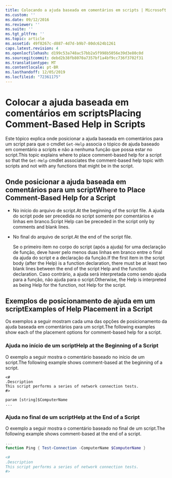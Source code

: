 ```yaml
---
title: Colocando a ajuda baseada em comentários em scripts | Microsoft Docs
ms.custom: ''
ms.date: 09/12/2016
ms.reviewer: ''
ms.suite: ''
ms.tgt_pltfrm: ''
ms.topic: article
ms.assetid: 49f8267c-d887-4d7d-b9b7-80dc624b1261
caps.latest.revision: 4
ms.openlocfilehash: d199c53a748ac57bb2a5f998b5056e39d3e80c0d
ms.sourcegitcommit: debd2b38fb8070a7357bf1a4bf9cc736f3702f31
ms.translationtype: MT
ms.contentlocale: pt-BR
ms.lasthandoff: 12/05/2019
ms.locfileid: "72361175"
---
```

# <a name="placing-comment-based-help-in-scripts"></a><span data-ttu-id="82a3b-102">Colocar a ajuda baseada em comentários em scripts</span><span class="sxs-lookup"><span data-stu-id="82a3b-102">Placing Comment-Based Help in Scripts</span></span>

<span data-ttu-id="82a3b-103">Este tópico explica onde posicionar a ajuda baseada em comentários para um script para que o cmdlet `Get-Help` associa o tópico de ajuda baseado em comentário a scripts e não a nenhuma função que possa estar no script.</span><span class="sxs-lookup"><span data-stu-id="82a3b-103">This topic explains where to place comment-based help for a script so that the `Get-Help` cmdlet associates the comment-based help topic with scripts and not with any functions that might be in the script.</span></span>

## <a name="where-to-place-comment-based-help-for-a-script"></a><span data-ttu-id="82a3b-104">Onde posicionar a ajuda baseada em comentários para um script</span><span class="sxs-lookup"><span data-stu-id="82a3b-104">Where to Place Comment-Based Help for a Script</span></span>

- <span data-ttu-id="82a3b-105">No início do arquivo de script.</span><span class="sxs-lookup"><span data-stu-id="82a3b-105">At the beginning of the script file.</span></span> <span data-ttu-id="82a3b-106">A ajuda do script pode ser precedida no script somente por comentários e linhas em branco.</span><span class="sxs-lookup"><span data-stu-id="82a3b-106">Script Help can be preceded in the script only by comments and blank lines.</span></span>

- <span data-ttu-id="82a3b-107">No final do arquivo de script.</span><span class="sxs-lookup"><span data-stu-id="82a3b-107">At the end of the script file.</span></span>

  <span data-ttu-id="82a3b-108">Se o primeiro item no corpo do script (após a ajuda) for uma declaração de função, deve haver pelo menos duas linhas em branco entre o final da ajuda do script e a declaração da função.</span><span class="sxs-lookup"><span data-stu-id="82a3b-108">If the first item in the script body (after the Help) is a function declaration, there must be at least two blank lines between the end of the script Help and the function declaration.</span></span> <span data-ttu-id="82a3b-109">Caso contrário, a ajuda será interpretada como sendo ajuda para a função, não ajuda para o script.</span><span class="sxs-lookup"><span data-stu-id="82a3b-109">Otherwise, the Help is interpreted as being Help for the function, not Help for the script.</span></span>

## <a name="examples-of-help-placement-in-a-script"></a><span data-ttu-id="82a3b-110">Exemplos de posicionamento de ajuda em um script</span><span class="sxs-lookup"><span data-stu-id="82a3b-110">Examples of Help Placement in a Script</span></span>

 <span data-ttu-id="82a3b-111">Os exemplos a seguir mostram cada uma das opções de posicionamento da ajuda baseada em comentários para um script.</span><span class="sxs-lookup"><span data-stu-id="82a3b-111">The following examples show each of the placement options for comment-based help for a script.</span></span>

### <a name="help-at-the-beginning-of-a-script"></a><span data-ttu-id="82a3b-112">Ajuda no início de um script</span><span class="sxs-lookup"><span data-stu-id="82a3b-112">Help at the Beginning of a Script</span></span>

 <span data-ttu-id="82a3b-113">O exemplo a seguir mostra o comentário baseado no início de um script.</span><span class="sxs-lookup"><span data-stu-id="82a3b-113">The following example shows comment-based at the beginning of a script.</span></span>

```
<#
.Description
This script performs a series of network connection tests.
#>

param [string]$ComputerName
...
```

### <a name="help-at-the-end-of-a-script"></a><span data-ttu-id="82a3b-114">Ajuda no final de um script</span><span class="sxs-lookup"><span data-stu-id="82a3b-114">Help at the End of a Script</span></span>

 <span data-ttu-id="82a3b-115">O exemplo a seguir mostra o comentário baseado no final de um script.</span><span class="sxs-lookup"><span data-stu-id="82a3b-115">The following example shows comment-based at the end of a script.</span></span>

```powershell
...
function Ping { Test-Connection -ComputerName $ComputerName }

<#
.Description
This script performs a series of network connection tests.
#>

```